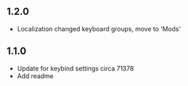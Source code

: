 ## 1.2.0

- Localization changed keyboard groups, move to 'Mods'

## 1.1.0

- Update for keybind settings circa 71378
- Add readme
